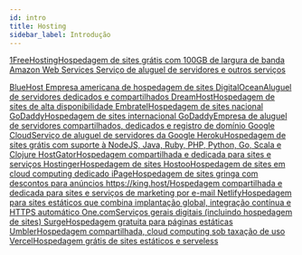 ```yaml
---
id: intro
title: Hosting
sidebar_label: Introdução
---
```

<a class="link-block" href="http://www.1freehosting.com" target="_blank"><i class="fas fa-link"></i><span>1FreeHosting</span>Hospedagem de sites grátis com 100GB de largura de banda</a>
<a class="link-block" href="https://aws.amazon.com/pt" target="_blank">
  <i class="fas fa-link"></i>
  <span>Amazon Web Services</span>
  Serviço de aluguel de servidores e outros serviços
</a>

<a class="link-block" href="https://www.bluehost.com/" target="_blank">
  <i class="fas fa-link"></i>
  <span>BlueHost</span>
  Empresa americana de hospedagem de sites
</a>

<a class="link-block" href="https://www.digitalocean.com/" target="_blank">
  <i class="fas fa-link"></i>
  <span>DigitalOcean</span>Aluguel de servidores dedicados e compartilhados
</a>

<a class="link-block" href="https://www.dreamhost.com/" target="_blank">
  <i class="fas fa-link"></i>
  <span>DreamHost</span>Hospedagem de sites de alta disponibilidade
</a>

<a class="link-block" href="https://www.embratel.com.br/cloud/hospedagem-de-sites" target="_blank">
  <i class="fas fa-link"></i>
  <span>Embratel</span>Hospedagem de sites nacional
</a>

<a class="link-block" href="https://br.godaddy.com/hosting/web-hosting" target="_blank">
  <i class="fas fa-link"></i>
  <span>GoDaddy</span>Hospedagem de sites internacional
</a>

<a class="link-block" href="https://br.godaddy.com/" target="_blank">
  <i class="fas fa-link"></i>
  <span>GoDaddy</span>Empresa de aluguel de servidores compartilhados, dedicados e registro de domínio
</a>

<a class="link-block" href="https://cloud.google.com/solutions/smb/web-hosting/" target="_blank">
  <i class="fas fa-link"></i>
  <span>Google Cloud</span>Serviço de aluguel de servidores da Google
</a>

<a class="link-block" href="https://www.heroku.com/" target="_blank">
  <i class="fas fa-link"></i>
  <span>Heroku</span>Hospedagem de sites grátis com suporte à NodeJS, Java, Ruby, PHP, Python, Go, Scala e Clojure
</a>

<a class="link-block" href="https://www.hostgator.com/" target="_blank">
  <i class="fas fa-link"></i>
  <span>HostGator</span>Hospedagem compartilhada e dedicada para sites e serviços
</a>

<a class="link-block" href="https://www.hostinger.com.br/" target="_blank">
  <i class="fas fa-link"></i>
  <span>Hostinger</span>Hospedagem de sites
</a>

<a class="link-block" href="https://hostoo.io/" target="_blank">
  <i class="fas fa-link"></i>
  <span>Hostoo</span>Hospedagem de sites em cloud computing dedicado
</a>

<a class="link-block" href="https://www.ipage.com/" target="_blank">
  <i class="fas fa-link"></i>
  <span>iPage</span>Hospedagem de sites gringa com descontos para anúncios
</a>

<a class="link-block" href="KingHost" target="_blank">
  <i class="fas fa-link"></i>
  <span>https://king.host/</span>Hospedagem compartilhada e dedicada para sites e serviços de marketing por e-mail
</a>

<a class="link-block" href="https://www.netlify.com/" target="_blank">
  <i class="fas fa-link"></i>
  <span>Netlify</span>Hospedagem para sites estáticos que combina implantação global, integração contínua e HTTPS automático
</a>

<a class="link-block" href="https://www.one.com/pt-BR/" target="_blank">
  <i class="fas fa-link"></i>
  <span>One.com</span>Serviços gerais digitais (incluindo hospedagem de sites)
</a>
<a class="link-block" href="https://surge.sh/" target="_blank">
  <i class="fas fa-link"></i>
  <span>Surge</span>Hospedagem gratuita para páginas estáticas
</a>
<a class="link-block" href="https://www.umbler.com/br" target="_blank">
  <i class="fas fa-link"></i>
  <span>Umbler</span>Hospedagem compartilhada, cloud computing sob taxação de uso
</a>
<a class="link-block" href="https://vercel.com/" target="_blank">
  <i class="fas fa-link"></i>
  <span>Vercel</span>Hospedagem grátis de sites estáticos e serveless
</a>

<!-- <a class="link-block" href="" target="_blank">
  <i class="fas fa-link"></i>
  <span></span>
</a> -->
